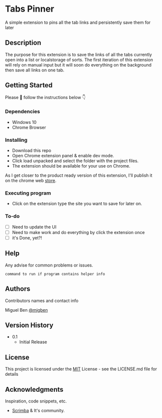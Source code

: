 # Tabs Pinner

A simple extension to pins all the tab links and persistently save them for later

## Description

The purpose for this extension is to save the links of all the tabs currently open into a list or localstorage of sorts. The first iteration of this extension will rely on manual input but it will soon do everything on the background then save all links on one tab.

## Getting Started
Please 🙏 follow the instructions below 👇
### Dependencies

* Windows 10
* Chrome Browser

### Installing

* Download this repo
* Open Chrome extension panel & enable dev mode.
* Click load unpacked and select the folder with the project files.
* The extension should be available for your use on Chrome.

As I get closer to the product ready version of this extension, I'll publish it on the chrome web [store](https://chrome.google.com/webstore/category/extensions). 

### Executing program

* Click on the extension type the site you want to save for later on.

### To-do

- [ ] Need to update the UI
- [ ] Need to make work and do everything by click the extension once
- [ ] it's Done, yet?!

## Help

Any advise for common problems or issues.
```
command to run if program contains helper info
```

## Authors

Contributors names and contact info

Miguel Ben 
[@migben](https://github.com/migben)

## Version History


* 0.1
    * Initial Release

## License

This project is licensed under the [MIT](https://opensource.org/licenses/MIT) License - see the LICENSE.md file for details

## Acknowledgments

Inspiration, code snippets, etc.
* [Scrimba](https://www.scrimba.com) & It's community.